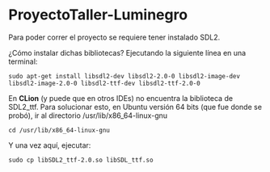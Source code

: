 # ProyectoTaller-Luminegro

Para poder correr el proyecto se requiere tener instalado SDL2. 

¿Cómo instalar dichas bibliotecas? Ejecutando la siguiente línea en una terminal:

`sudo apt-get install libsdl2-dev libsdl2-2.0-0 libsdl2-image-dev libsdl2-image-2.0-0 libsdl2-ttf-dev libsdl2-ttf-2.0-0`

En **CLion** (y puede que en otros IDEs) no encuentra la biblioteca de SDL2_ttf. Para solucionar esto, en Ubuntu versión 64 bits (que fue donde se probó), ir al directorio /usr/lib/x86_64-linux-gnu

`cd /usr/lib/x86_64-linux-gnu`

Y una vez aquí, ejecutar:

`sudo cp libSDL2_ttf-2.0.so libSDL_ttf.so`
